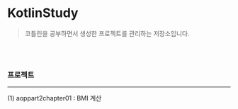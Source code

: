# KotlinStudy
> 코틀린을 공부하면서 생성한 프로젝트를 관리하는 저장소입니다.

<br></br>
### 프로젝트
---
(1) aoppart2chapter01 : BMI 계산 
